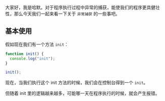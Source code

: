 大家好，我是哈默。对于程序执行过程中异常的捕获，能使我们的程序更具健壮性，那么今天我们一起来看一下关于 `异常捕获` 的一些事吧。

## 基本使用

假如现在我们有一个方法 `init`：

```js
function init() {
  console.log("init");
}

init();
```

现在，当我们执行这个 init 方法的时候，我们会在控制台得到一个 `init`。

但随着 init 里的逻辑越来越多，可能哪一天在程序执行的时候，就会产生报错。
